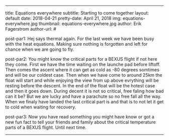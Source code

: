---
 title: Equations everywhere
 subtitle: Starting to come together
 layout: default
 date: 2018-04-21
 pretty-date: April 21, 2018
 img: equations-everywhere.jpg
 thumbnail: equations-everywhere.jpg
 author: Erik Fagerstrom
 author-url: #
 
 post-par1: Hej says thermal again. For the last week we have been busy with the heat equations. Making sure nothing is forgotten and left for chance when we are going to fly. 
 
 post-par2: You might know the critical parts for a BEXUS flight if not here they come. First we have the time waiting on the launche pad before liftoff. Then comes the ascent where it can get as cold as -80 degrees somtimes and will be our coldest case. Then when we have come to around 25km the float will start and while enjoying the view from up above evrything will be resting before the descent. In the end of the float will be the hotest case and then it goes down. During decent it is not so critical, free faling how bad can it be? But we are lucky and have a parachute so no free fall all the way. When we finaly have landed the last critical part is and that is to not let it get to cold when waiting for recovery.
 
 post-par3: Now you have read something you might have know or got a new fun fact to tell your friends and family about the critical temperature parts of a BEXUS flight. Until next time.
 
 ---
